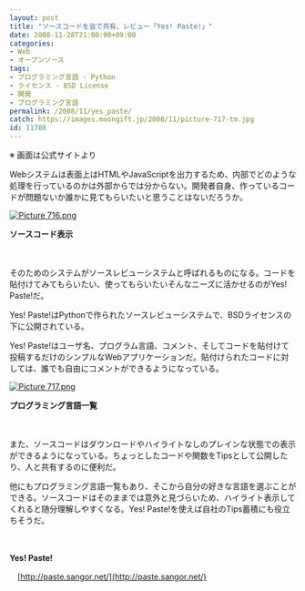 ```yaml
---
layout: post
title: "ソースコードを皆で共有、レビュー「Yes! Paste!」"
date: 2008-11-28T21:00:00+09:00
categories:
- Web
- オープンソース
tags: 
- プログラミング言語 - Python
- ライセンス - BSD License
- 開発
- プログラミング言語
permalink: /2008/11/yes_paste/
catch: https://images.moongift.jp/2008/11/picture-717-tm.jpg
id: 11788
---
```

※ 画面は公式サイトより

  

Webシステムは表面上はHTMLやJavaScriptを出力するため、内部でどのような処理を行っているのかは外部からでは分からない。開発者自身、作っているコードが問題ないか誰かに見てもらいたいと思うことはないだろうか。

  

[![Picture 716.png](https://images.moongift.jp/2008/11/picture-716-tm.jpg)](https://images.moongift.jp/2008/11/picture-716.png)  
  
**ソースコード表示**

  

　

  

そのためのシステムがソースレビューシステムと呼ばれるものになる。コードを貼付けてみてもらいたい、使ってもらいたいそんなニーズに活かせるのがYes! Paste!だ。

  

Yes! Paste!はPythonで作られたソースレビューシステムで、BSDライセンスの下に公開されている。

  
  
<!--more-->  

Yes! Paste!はユーザ名、プログラム言語、コメント、そしてコードを貼付けて投稿するだけのシンプルなWebアプリケーションだ。貼付けられたコードに対しては、誰でも自由にコメントができるようになっている。

  

[![Picture 717.png](https://images.moongift.jp/2008/11/picture-717-tm.jpg)](https://images.moongift.jp/2008/11/picture-717.png)  
  
**プログラミング言語一覧**

  

　

  

また、ソースコードはダウンロードやハイライトなしのプレインな状態での表示ができるようになっている。ちょっとしたコードや関数をTipsとして公開したり、人と共有するのに便利だ。

  

他にもプログラミング言語一覧もあり、そこから自分の好きな言語を選ぶことができる。ソースコードはそのままでは意外と見づらいため、ハイライト表示してくれると随分理解しやすくなる。Yes! Paste!を使えば自社のTips蓄積にも役立ちそうだ。

  

　

  

**Yes! Paste!**  
  
　[http://paste.sangor.net/](http://paste.sangor.net/)

  

